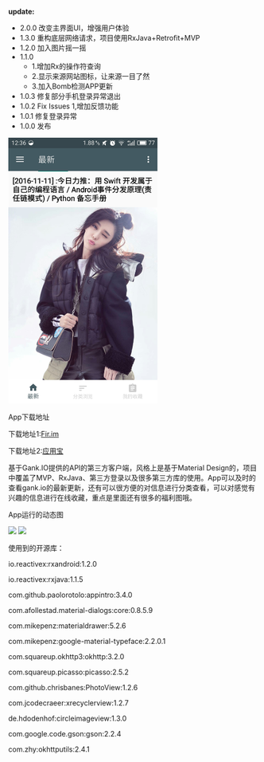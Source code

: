 

**update:**
- 2.0.0  改变主界面UI，增强用户体验
- 1.3.0  重构底层网络请求，项目使用RxJava+Retrofit+MVP
- 1.2.0  加入图片摇一摇
- 1.1.0  
   - 1.增加Rx的操作符查询
   - 2.显示来源网站图标，让来源一目了然
   - 3.加入Bomb检测APP更新
- 1.0.3  修复部分手机登录异常退出
- 1.0.2  Fix Issues 1,增加反馈功能
- 1.0.1  修复登录异常
- 1.0.0  发布


<img src="capture/main_page.jpg" width="300px" />

App下载地址

下载地址1:[Fir.im](http://fir.im/ganhuoio)

下载地址2:[应用宝](http://android.myapp.com/myapp/detail.htm?apkName=ren.solid.ganhuoio)



基于Gank.IO提供的API的第三方客户端，风格上是基于Material Design的，项目中覆盖了MVP、RxJava、第三方登录以及很多第三方库的使用。App可以及时的查看gank.io的最新更新，还有可以很方便的对信息进行分类查看，可以对感觉有兴趣的信息进行在线收藏，重点是里面还有很多的福利图哦。

<p>App运行的动态图</p>
<img src="http://upload-images.jianshu.io/upload_images/623504-272e96a7ee176af9.gif?imageMogr2/auto-orient/strip" width="40%" />
<img src="http://upload-images.jianshu.io/upload_images/623504-43c90c49394c2b3d.gif?imageMogr2/auto-orient/strip" width="40%" />

使用到的开源库：


io.reactivex:rxandroid:1.2.0

io.reactivex:rxjava:1.1.5

com.github.paolorotolo:appintro:3.4.0

com.afollestad.material-dialogs:core:0.8.5.9

com.mikepenz:materialdrawer:5.2.6

com.mikepenz:google-material-typeface:2.2.0.1

com.squareup.okhttp3:okhttp:3.2.0

com.squareup.picasso:picasso:2.5.2

com.github.chrisbanes:PhotoView:1.2.6

com.jcodecraeer:xrecyclerview:1.2.7

de.hdodenhof:circleimageview:1.3.0

com.google.code.gson:gson:2.2.4

com.zhy:okhttputils:2.4.1
